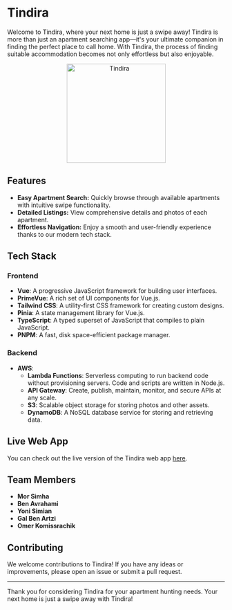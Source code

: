 # Tindira

Welcome to Tindira, where your next home is just a swipe away! Tindira is more than just an apartment searching app—it's your ultimate companion in finding the perfect place to call home. With Tindira, the process of finding suitable accommodation becomes not only effortless but also enjoyable.

<p align="center">
  <img width="229" alt="Tindira" src="https://github.com/user-attachments/assets/546727d1-db09-4fa4-a954-0a8f283b0265">
</p>

## Features

- **Easy Apartment Search:** Quickly browse through available apartments with intuitive swipe functionality.
- **Detailed Listings:** View comprehensive details and photos of each apartment.
- **Effortless Navigation:** Enjoy a smooth and user-friendly experience thanks to our modern tech stack.

## Tech Stack

### Frontend
- **Vue**: A progressive JavaScript framework for building user interfaces.
- **PrimeVue**: A rich set of UI components for Vue.js.
- **Tailwind CSS**: A utility-first CSS framework for creating custom designs.
- **Pinia**: A state management library for Vue.js.
- **TypeScript**: A typed superset of JavaScript that compiles to plain JavaScript.
- **PNPM**: A fast, disk space-efficient package manager.

### Backend
- **AWS**: 
  - **Lambda Functions**: Serverless computing to run backend code without provisioning servers. Code and scripts are written in Node.js.
  - **API Gateway**: Create, publish, maintain, monitor, and secure APIs at any scale.
  - **S3**: Scalable object storage for storing photos and other assets.
  - **DynamoDB**: A NoSQL database service for storing and retrieving data.

## Live Web App

You can check out the live version of the Tindira web app [here](https://main--tindira.netlify.app/).

## Team Members

- **Mor Simha**
- **Ben Avrahami**
- **Yoni Simian**
- **Gal Ben Artzi**
- **Omer Komissrachik**

## Contributing

We welcome contributions to Tindira! If you have any ideas or improvements, please open an issue or submit a pull request.

---

Thank you for considering Tindira for your apartment hunting needs. Your next home is just a swipe away with Tindira!
